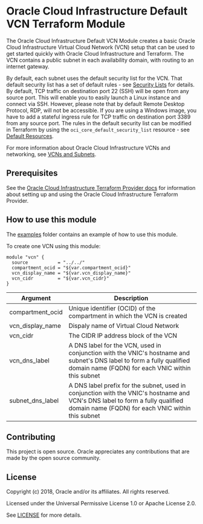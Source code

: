 # Oracle Cloud Infrastructure Default VCN Terraform Module

The Oracle Cloud Infrastructure Default VCN Module creates a basic Oracle Cloud Infrastructure Virtual Cloud Network (VCN) setup that can be used to get started quickly with Oracle Cloud Infrastructure and Terraform. The VCN contains a public subnet in each availability domain, with routing to an internet gateway.

By default, each subnet uses the default security list for the VCN. That default security list has a set of default rules - see [Security Lists](https://docs.cloud.oracle.com/iaas/Content/Network/Concepts/securitylists.htm#default-list) for details. By default, TCP traffic on destination port 22 (SSH) will be open from any source port. This will enable you to easily launch a Linux instance and connect via SSH. However, please note that by default Remote Desktop Protocol, RDP, will not be accessible. If you are using a Windows image, you have to add a stateful ingress rule for TCP traffic on destination port 3389 from any source port. The rules in the default security list can be modified in Terraform by using the `oci_core_default_security_list` resource - see [Default Resources](https://github.com/oracle/terraform-provider-oci/blob/master/docs/Managing%20Default%20Resources.md).

For more information about Oracle Cloud Infrastructure VCNs and networking, see [VCNs and Subnets](https://docs.us-phoenix-1.oraclecloud.com/Content/Network/Tasks/managingVCNs.htm).

## Prerequisites

See the [Oracle Cloud Infrastructure Terraform Provider docs](https://www.terraform.io/docs/providers/oci/index.html) for information about setting up and using the Oracle Cloud Infrastructure Terraform Provider.

## How to use this module

The [examples](https://github.com/oracle-terraform-modules/terraform-oci-default-vcn/tree/master/examples/vcn_default) folder contains an example of how to use this module.


To create one VCN using this module:

```hcl
module "vcn" {
  source           = "../../"
  compartment_ocid = "${var.compartment_ocid}"
  vcn_display_name = "${var.vcn_display_name}"
  vcn_cidr         = "${var.vcn_cidr}"
}

```

Argument | Description
--- | ---
compartment_ocid | Unique identifier (OCID) of the compartment in which the VCN is created
vcn_display_name | Dispaly name of Virtual Cloud Network
vcn_cidr |  The CIDR IP address block of the VCN
vcn_dns_label | A DNS label for the VCN, used in conjunction with the VNIC's hostname and subnet's DNS label to form a fully qualified domain name (FQDN) for each VNIC within this subnet
subnet_dns_label | A DNS label prefix for the subnet, used in conjunction with the VNIC's hostname and VCN's DNS label to form a fully qualified domain name (FQDN) for each VNIC within this subnet


## Contributing

This project is open source. Oracle appreciates any contributions that are made by the open source community.

## License

Copyright (c) 2018, Oracle and/or its affiliates. All rights reserved.

Licensed under the Universal Permissive License 1.0 or Apache License 2.0.

See [LICENSE](https://github.com/oracle-terraform-modules/terraform-oci-default-vcn/blob/master/LICENSE.txt) for more details.
